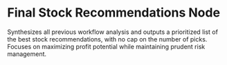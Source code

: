 # Final Stock Recommendations Node

Synthesizes all previous workflow analysis and outputs a prioritized list of the best stock recommendations, with no cap on the number of picks. Focuses on maximizing profit potential while maintaining prudent risk management.

